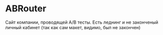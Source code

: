 # ABRouter

Сайт компании, проводящей A/B тесты. Есть леднинг и не законченый личный кабинет (так как сам макет, видимо, был не закончен)

